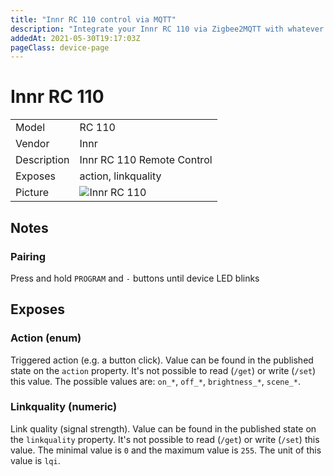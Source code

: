 ```yaml
---
title: "Innr RC 110 control via MQTT"
description: "Integrate your Innr RC 110 via Zigbee2MQTT with whatever smart home infrastructure you are using without the vendors bridge or gateway."
addedAt: 2021-05-30T19:17:03Z
pageClass: device-page
---
```


<!-- !!!! -->
<!-- ATTENTION: This file is auto-generated through docgen! -->
<!-- You can only edit the "Notes"-Section between the two comment lines "Notes BEGIN" and "Notes END". -->
<!-- Do not use h1 or h2 heading within "## Notes"-Section. -->
<!-- !!!! -->

# Innr RC 110

|     |     |
|-----|-----|
| Model | RC 110  |
| Vendor  | Innr  |
| Description | Innr RC 110 Remote Control |
| Exposes | action, linkquality |
| Picture | ![Innr RC 110](https://www.zigbee2mqtt.io/images/devices/RC-110.jpg) |


<!-- Notes BEGIN: You can edit here. Add "## Notes" headline if not already present. -->
## Notes


### Pairing
Press and hold `PROGRAM` and `-` buttons until device LED blinks


<!-- Notes END: Do not edit below this line -->


## Exposes

### Action (enum)
Triggered action (e.g. a button click).
Value can be found in the published state on the `action` property.
It's not possible to read (`/get`) or write (`/set`) this value.
The possible values are: `on_*`, `off_*`, `brightness_*`, `scene_*`.

### Linkquality (numeric)
Link quality (signal strength).
Value can be found in the published state on the `linkquality` property.
It's not possible to read (`/get`) or write (`/set`) this value.
The minimal value is `0` and the maximum value is `255`.
The unit of this value is `lqi`.

